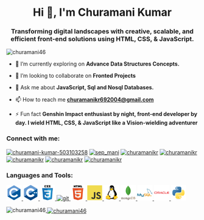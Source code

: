 <h1 align="center">Hi 👋, I'm Churamani Kumar</h1>
<h3 align="center">Transforming digital landscapes with creative, scalable, and efficient front-end solutions using HTML, CSS, & JavaScript.</h3>

<p align="left"> <img src="https://komarev.com/ghpvc/?username=churamani46&label=Profile%20views&color=0e75b6&style=flat" alt="churamani46" /> </p>

- 🔭 I’m currently exploring on **Advance Data Structures Concepts.**

- 👯 I’m looking to collaborate on **Fronted Projects**

- 💬 Ask me about **JavaScript, Sql and Nosql Databases.**

- 📫 How to reach me **churamanikr692004@gmail.com**

- ⚡ Fun fact **Genshin Impact enthusiast by night, front-end developer by day. I wield HTML, CSS, & JavaScript like a Vision-wielding adventurer**

<h3 align="left">Connect with me:</h3>
<p align="left">
<a href="https://linkedin.com/in/churamani-kumar-503103258" target="blank"><img align="center" src="https://raw.githubusercontent.com/rahuldkjain/github-profile-readme-generator/master/src/images/icons/Social/linked-in-alt.svg" alt="churamani-kumar-503103258" height="30" width="40" /></a>
<a href="https://instagram.com/sep_mani" target="blank"><img align="center" src="https://raw.githubusercontent.com/rahuldkjain/github-profile-readme-generator/master/src/images/icons/Social/instagram.svg" alt="sep_mani" height="30" width="40" /></a>
<a href="https://www.codechef.com/users/churamanikr" target="blank"><img align="center" src="https://cdn.jsdelivr.net/npm/simple-icons@3.1.0/icons/codechef.svg" alt="churamanikr" height="30" width="40" /></a>
<a href="https://www.hackerrank.com/churamanikr" target="blank"><img align="center" src="https://raw.githubusercontent.com/rahuldkjain/github-profile-readme-generator/master/src/images/icons/Social/hackerrank.svg" alt="churamanikr" height="30" width="40" /></a>
<a href="https://codeforces.com/profile/churamanikr" target="blank"><img align="center" src="https://raw.githubusercontent.com/rahuldkjain/github-profile-readme-generator/master/src/images/icons/Social/codeforces.svg" alt="churamanikr" height="30" width="40" /></a>
<a href="https://www.leetcode.com/churamanikr" target="blank"><img align="center" src="https://raw.githubusercontent.com/rahuldkjain/github-profile-readme-generator/master/src/images/icons/Social/leet-code.svg" alt="churamanikr" height="30" width="40" /></a>
<a href="https://auth.geeksforgeeks.org/user/churamanikr" target="blank"><img align="center" src="https://raw.githubusercontent.com/rahuldkjain/github-profile-readme-generator/master/src/images/icons/Social/geeks-for-geeks.svg" alt="churamanikr" height="30" width="40" /></a>
</p>

<h3 align="left">Languages and Tools:</h3>
<p align="left"> <a href="https://www.cprogramming.com/" target="_blank" rel="noreferrer"> <img src="https://raw.githubusercontent.com/devicons/devicon/master/icons/c/c-original.svg" alt="c" width="40" height="40"/> </a> <a href="https://www.w3schools.com/cpp/" target="_blank" rel="noreferrer"> <img src="https://raw.githubusercontent.com/devicons/devicon/master/icons/cplusplus/cplusplus-original.svg" alt="cplusplus" width="40" height="40"/> </a> <a href="https://www.w3schools.com/css/" target="_blank" rel="noreferrer"> <img src="https://raw.githubusercontent.com/devicons/devicon/master/icons/css3/css3-original-wordmark.svg" alt="css3" width="40" height="40"/> </a> <a href="https://git-scm.com/" target="_blank" rel="noreferrer"> <img src="https://www.vectorlogo.zone/logos/git-scm/git-scm-icon.svg" alt="git" width="40" height="40"/> </a> <a href="https://www.w3.org/html/" target="_blank" rel="noreferrer"> <img src="https://raw.githubusercontent.com/devicons/devicon/master/icons/html5/html5-original-wordmark.svg" alt="html5" width="40" height="40"/> </a> <a href="https://developer.mozilla.org/en-US/docs/Web/JavaScript" target="_blank" rel="noreferrer"> <img src="https://raw.githubusercontent.com/devicons/devicon/master/icons/javascript/javascript-original.svg" alt="javascript" width="40" height="40"/> </a> <a href="https://www.linux.org/" target="_blank" rel="noreferrer"> <img src="https://raw.githubusercontent.com/devicons/devicon/master/icons/linux/linux-original.svg" alt="linux" width="40" height="40"/> </a> <a href="https://www.mongodb.com/" target="_blank" rel="noreferrer"> <img src="https://raw.githubusercontent.com/devicons/devicon/master/icons/mongodb/mongodb-original-wordmark.svg" alt="mongodb" width="40" height="40"/> </a> <a href="https://www.mysql.com/" target="_blank" rel="noreferrer"> <img src="https://raw.githubusercontent.com/devicons/devicon/master/icons/mysql/mysql-original-wordmark.svg" alt="mysql" width="40" height="40"/> </a> <a href="https://www.oracle.com/" target="_blank" rel="noreferrer"> <img src="https://raw.githubusercontent.com/devicons/devicon/master/icons/oracle/oracle-original.svg" alt="oracle" width="40" height="40"/> </a> <a href="https://www.python.org" target="_blank" rel="noreferrer"> <img src="https://raw.githubusercontent.com/devicons/devicon/master/icons/python/python-original.svg" alt="python" width="40" height="40"/>  </p>

<p><img align="left" src="https://github-readme-stats.vercel.app/api/top-langs?username=churamani46&show_icons=true&locale=en&layout=compact" alt="churamani46" /></p>

<p>&nbsp;<img align="center" src="https://github-readme-stats.vercel.app/api?username=churamani46&show_icons=true&locale=en" alt="churamani46" /></p>
